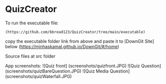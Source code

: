 # QuizCreator

To run the executable file:
```
(https://github.com/bbread123/QuizCreator/tree/main/executable)
```
copy the executable folder link from above and paste it to [DownGit Site] below (https://minhaskamal.github.io/DownGit/#/home) 

Source files at src folder

App screenshots:
![Quiz front] (screenshots/quizfront.JPG)
![Quiz Question] (screenshots/quizBareQuestion.JPG)
![Quiz Media Question] (screenshots/quizWaterfall.JPG)

